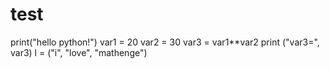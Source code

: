 test
===
print("hello python!")
var1 = 20
var2 = 30
var3 = var1**var2
print ("var3=", var3)
l = ("i", "love", "mathenge")
